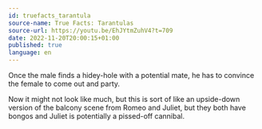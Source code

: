 ```yaml
---
id: truefacts_tarantula
source-name: True Facts: Tarantulas
source-url: https://youtu.be/EhJYtmZuhV4?t=709
date: 2022-11-20T20:00:15+01:00
published: true
language: en
---
```


Once the male finds a hidey-hole with a potential mate, he has to convince the female to come out and party.

Now it might not look like much, but this is sort of like an upside-down version of the balcony scene from Romeo and Juliet, but they both have bongos and Juliet is potentially a pissed-off cannibal.
